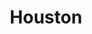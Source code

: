 ---
layout: location

title: Houston
latitude: 29.76019
longitude: -95.36939
address: Texas

info: 2,160,821

tags:
- Astros
- Rodeos

---